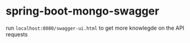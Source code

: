 # spring-boot-mongo-swagger

run ```localhost:8080/swagger-ui.html``` to get more knowlegde on the API requests
